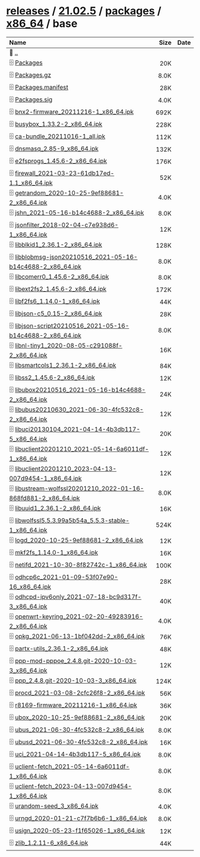 ---
---

# [releases](/releases/) / [21.02.5](/releases/21.02.5/) / [packages](/releases/21.02.5/packages/) / [x86_64](/releases/21.02.5/packages/x86_64/) / base


| Name | Size | Date |
|:---|---:|---|
| 📁 [..](../) | | |
| 🗄️ [Packages](./Packages) | 20K | |
| 🗄️ [Packages.gz](./Packages.gz) | 8.0K | |
| 🗄️ [Packages.manifest](./Packages.manifest) | 28K | |
| 🗄️ [Packages.sig](./Packages.sig) | 4.0K | |
| 🗄️ [bnx2-firmware_20211216-1_x86_64.ipk](./bnx2-firmware_20211216-1_x86_64.ipk) | 692K | |
| 🗄️ [busybox_1.33.2-2_x86_64.ipk](./busybox_1.33.2-2_x86_64.ipk) | 228K | |
| 🗄️ [ca-bundle_20211016-1_all.ipk](./ca-bundle_20211016-1_all.ipk) | 112K | |
| 🗄️ [dnsmasq_2.85-9_x86_64.ipk](./dnsmasq_2.85-9_x86_64.ipk) | 132K | |
| 🗄️ [e2fsprogs_1.45.6-2_x86_64.ipk](./e2fsprogs_1.45.6-2_x86_64.ipk) | 176K | |
| 🗄️ [firewall_2021-03-23-61db17ed-1.1_x86_64.ipk](./firewall_2021-03-23-61db17ed-1.1_x86_64.ipk) | 52K | |
| 🗄️ [getrandom_2020-10-25-9ef88681-2_x86_64.ipk](./getrandom_2020-10-25-9ef88681-2_x86_64.ipk) | 4.0K | |
| 🗄️ [jshn_2021-05-16-b14c4688-2_x86_64.ipk](./jshn_2021-05-16-b14c4688-2_x86_64.ipk) | 8.0K | |
| 🗄️ [jsonfilter_2018-02-04-c7e938d6-1_x86_64.ipk](./jsonfilter_2018-02-04-c7e938d6-1_x86_64.ipk) | 12K | |
| 🗄️ [libblkid1_2.36.1-2_x86_64.ipk](./libblkid1_2.36.1-2_x86_64.ipk) | 128K | |
| 🗄️ [libblobmsg-json20210516_2021-05-16-b14c4688-2_x86_64.ipk](./libblobmsg-json20210516_2021-05-16-b14c4688-2_x86_64.ipk) | 8.0K | |
| 🗄️ [libcomerr0_1.45.6-2_x86_64.ipk](./libcomerr0_1.45.6-2_x86_64.ipk) | 8.0K | |
| 🗄️ [libext2fs2_1.45.6-2_x86_64.ipk](./libext2fs2_1.45.6-2_x86_64.ipk) | 172K | |
| 🗄️ [libf2fs6_1.14.0-1_x86_64.ipk](./libf2fs6_1.14.0-1_x86_64.ipk) | 44K | |
| 🗄️ [libjson-c5_0.15-2_x86_64.ipk](./libjson-c5_0.15-2_x86_64.ipk) | 28K | |
| 🗄️ [libjson-script20210516_2021-05-16-b14c4688-2_x86_64.ipk](./libjson-script20210516_2021-05-16-b14c4688-2_x86_64.ipk) | 8.0K | |
| 🗄️ [libnl-tiny1_2020-08-05-c291088f-2_x86_64.ipk](./libnl-tiny1_2020-08-05-c291088f-2_x86_64.ipk) | 16K | |
| 🗄️ [libsmartcols1_2.36.1-2_x86_64.ipk](./libsmartcols1_2.36.1-2_x86_64.ipk) | 84K | |
| 🗄️ [libss2_1.45.6-2_x86_64.ipk](./libss2_1.45.6-2_x86_64.ipk) | 12K | |
| 🗄️ [libubox20210516_2021-05-16-b14c4688-2_x86_64.ipk](./libubox20210516_2021-05-16-b14c4688-2_x86_64.ipk) | 24K | |
| 🗄️ [libubus20210630_2021-06-30-4fc532c8-2_x86_64.ipk](./libubus20210630_2021-06-30-4fc532c8-2_x86_64.ipk) | 12K | |
| 🗄️ [libuci20130104_2021-04-14-4b3db117-5_x86_64.ipk](./libuci20130104_2021-04-14-4b3db117-5_x86_64.ipk) | 20K | |
| 🗄️ [libuclient20201210_2021-05-14-6a6011df-1_x86_64.ipk](./libuclient20201210_2021-05-14-6a6011df-1_x86_64.ipk) | 12K | |
| 🗄️ [libuclient20201210_2023-04-13-007d9454-1_x86_64.ipk](./libuclient20201210_2023-04-13-007d9454-1_x86_64.ipk) | 12K | |
| 🗄️ [libustream-wolfssl20201210_2022-01-16-868fd881-2_x86_64.ipk](./libustream-wolfssl20201210_2022-01-16-868fd881-2_x86_64.ipk) | 8.0K | |
| 🗄️ [libuuid1_2.36.1-2_x86_64.ipk](./libuuid1_2.36.1-2_x86_64.ipk) | 16K | |
| 🗄️ [libwolfssl5.5.3.99a5b54a_5.5.3-stable-1_x86_64.ipk](./libwolfssl5.5.3.99a5b54a_5.5.3-stable-1_x86_64.ipk) | 524K | |
| 🗄️ [logd_2020-10-25-9ef88681-2_x86_64.ipk](./logd_2020-10-25-9ef88681-2_x86_64.ipk) | 12K | |
| 🗄️ [mkf2fs_1.14.0-1_x86_64.ipk](./mkf2fs_1.14.0-1_x86_64.ipk) | 16K | |
| 🗄️ [netifd_2021-10-30-8f82742c-1_x86_64.ipk](./netifd_2021-10-30-8f82742c-1_x86_64.ipk) | 100K | |
| 🗄️ [odhcp6c_2021-01-09-53f07e90-16_x86_64.ipk](./odhcp6c_2021-01-09-53f07e90-16_x86_64.ipk) | 28K | |
| 🗄️ [odhcpd-ipv6only_2021-07-18-bc9d317f-3_x86_64.ipk](./odhcpd-ipv6only_2021-07-18-bc9d317f-3_x86_64.ipk) | 40K | |
| 🗄️ [openwrt-keyring_2021-02-20-49283916-2_x86_64.ipk](./openwrt-keyring_2021-02-20-49283916-2_x86_64.ipk) | 4.0K | |
| 🗄️ [opkg_2021-06-13-1bf042dd-2_x86_64.ipk](./opkg_2021-06-13-1bf042dd-2_x86_64.ipk) | 76K | |
| 🗄️ [partx-utils_2.36.1-2_x86_64.ipk](./partx-utils_2.36.1-2_x86_64.ipk) | 48K | |
| 🗄️ [ppp-mod-pppoe_2.4.8.git-2020-10-03-3_x86_64.ipk](./ppp-mod-pppoe_2.4.8.git-2020-10-03-3_x86_64.ipk) | 12K | |
| 🗄️ [ppp_2.4.8.git-2020-10-03-3_x86_64.ipk](./ppp_2.4.8.git-2020-10-03-3_x86_64.ipk) | 124K | |
| 🗄️ [procd_2021-03-08-2cfc26f8-2_x86_64.ipk](./procd_2021-03-08-2cfc26f8-2_x86_64.ipk) | 56K | |
| 🗄️ [r8169-firmware_20211216-1_x86_64.ipk](./r8169-firmware_20211216-1_x86_64.ipk) | 36K | |
| 🗄️ [ubox_2020-10-25-9ef88681-2_x86_64.ipk](./ubox_2020-10-25-9ef88681-2_x86_64.ipk) | 20K | |
| 🗄️ [ubus_2021-06-30-4fc532c8-2_x86_64.ipk](./ubus_2021-06-30-4fc532c8-2_x86_64.ipk) | 8.0K | |
| 🗄️ [ubusd_2021-06-30-4fc532c8-2_x86_64.ipk](./ubusd_2021-06-30-4fc532c8-2_x86_64.ipk) | 16K | |
| 🗄️ [uci_2021-04-14-4b3db117-5_x86_64.ipk](./uci_2021-04-14-4b3db117-5_x86_64.ipk) | 8.0K | |
| 🗄️ [uclient-fetch_2021-05-14-6a6011df-1_x86_64.ipk](./uclient-fetch_2021-05-14-6a6011df-1_x86_64.ipk) | 8.0K | |
| 🗄️ [uclient-fetch_2023-04-13-007d9454-1_x86_64.ipk](./uclient-fetch_2023-04-13-007d9454-1_x86_64.ipk) | 8.0K | |
| 🗄️ [urandom-seed_3_x86_64.ipk](./urandom-seed_3_x86_64.ipk) | 4.0K | |
| 🗄️ [urngd_2020-01-21-c7f7b6b6-1_x86_64.ipk](./urngd_2020-01-21-c7f7b6b6-1_x86_64.ipk) | 8.0K | |
| 🗄️ [usign_2020-05-23-f1f65026-1_x86_64.ipk](./usign_2020-05-23-f1f65026-1_x86_64.ipk) | 12K | |
| 🗄️ [zlib_1.2.11-6_x86_64.ipk](./zlib_1.2.11-6_x86_64.ipk) | 44K | |

